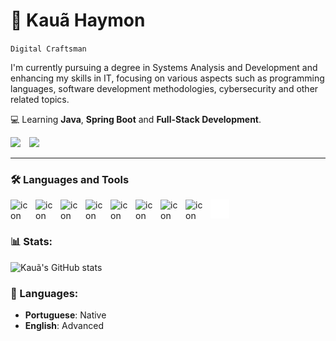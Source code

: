 # 👑 Kauã Haymon
`Digital Craftsman`

I'm currently pursuing a degree in Systems Analysis and Development and enhancing my skills in IT, focusing on various aspects such as programming languages, software development methodologies, cybersecurity and other related topics.

💻 Learning **Java**, **Spring Boot** and **Full-Stack Development**.
  
<p align="left">
          <a href="https://www.linkedin.com/in/kauahaymon">
                    <img width="60px" style="padding-right:10px;" src="https://custom-icon-badges.demolab.com/badge/Mail-E61B23.svg?logo=mail" /></a>
          <a href="mailto:kauahaymon@outlook.com">
                    <img width="90px" style="padding-right:10px;" src="https://custom-icon-badges.demolab.com/badge/LinkedIn-0077B5.svg?logo=linkedin&logoColor=white" /></a>

---
### 🛠 Languages and Tools

<img align="left" alt="icon" width="30px" style="padding-right:10px;" src="https://cdn.jsdelivr.net/gh/devicons/devicon@latest/icons/java/java-original.svg" />
<img align="left" alt="icon" width="30px" style="padding-right:10px;" src="https://cdn.jsdelivr.net/gh/devicons/devicon@latest/icons/spring/spring-original.svg" />
<img align="left" alt="icon" width="30px" style="padding-right:10px;" src="https://cdn.jsdelivr.net/gh/devicons/devicon@latest/icons/git/git-original.svg" />
<img align="left" alt="icon" width="30px" style="padding-right:10px;" src="https://cdn.jsdelivr.net/gh/devicons/devicon@latest/icons/linux/linux-original.svg" />
<img align="left" alt="icon" width="30px" style="padding-right:10px;" src="https://cdn.jsdelivr.net/gh/devicons/devicon@latest/icons/mongodb/mongodb-original.svg" />   
<img align="left" alt="icon" width="30px" style="padding-right:10px;" src="https://cdn.jsdelivr.net/gh/devicons/devicon@latest/icons/postgresql/postgresql-original.svg" />
<img align="left" alt="icon" width="30px" style="padding-right:10px;" src="https://cdn.jsdelivr.net/gh/devicons/devicon@latest/icons/mysql/mysql-original.svg" /> 
<img align="left" alt="icon" width="30px" style="padding-right:10px;" src="https://cdn.jsdelivr.net/gh/devicons/devicon@latest/icons/python/python-plain.svg" />
<img align="left" alt="Terminal" width="30px" style="padding-right:10px;" src="./img/terminal-dark.svg"/>         
<br> 

#

### 📊 Stats:

![Kauã's GitHub stats](https://github-readme-stats.vercel.app/api?username=kauahaymon&show_icons=true&theme=tokyonight)

### 💬 Languages:

- **Portuguese**: Native
- **English**: Advanced
